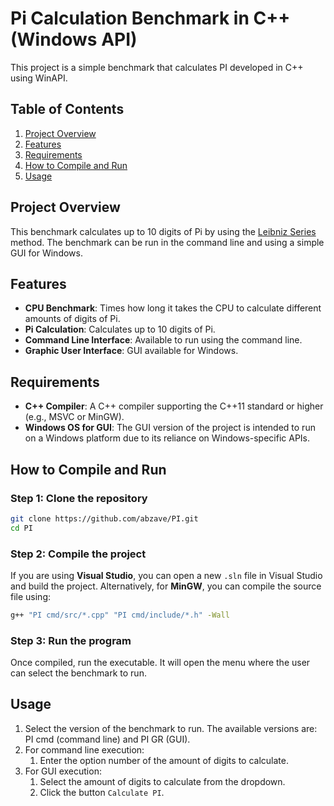 # Pi Calculation Benchmark in C++ (Windows API)

This project is a simple benchmark that calculates PI developed in C++ using WinAPI.

## Table of Contents
1. [Project Overview](#project-overview)
2. [Features](#features)
3. [Requirements](#requirements)
4. [How to Compile and Run](#how-to-compile-and-run)
5. [Usage](#usage)

## Project Overview

This benchmark calculates up to 10 digits of Pi by using the [Leibniz Series](https://en.wikipedia.org/wiki/Leibniz_formula_for_%CF%80) method. The benchmark can be run in the command line and using a simple GUI for Windows.

## Features

- **CPU Benchmark**: Times how long it takes the CPU to calculate different amounts of digits of Pi.
- **Pi Calculation**: Calculates up to 10 digits of Pi.
- **Command Line Interface**: Available to run using the command line.
- **Graphic User Interface**: GUI available for Windows.

## Requirements

- **C++ Compiler**: A C++ compiler supporting the C++11 standard or higher (e.g., MSVC or MinGW).
- **Windows OS for GUI**: The GUI version of the project is intended to run on a Windows platform due to its reliance on Windows-specific APIs.

## How to Compile and Run

### Step 1: Clone the repository

``` bash
git clone https://github.com/abzave/PI.git
cd PI
```

### Step 2: Compile the project

If you are using **Visual Studio**, you can open a new `.sln` file in Visual Studio and build the project.
Alternatively, for **MinGW**, you can compile the source file using:

``` bash
g++ "PI cmd/src/*.cpp" "PI cmd/include/*.h" -Wall
```

### Step 3: Run the program

Once compiled, run the executable. It will open the menu where the user can select the benchmark to run.

## Usage

1. Select the version of the benchmark to run. The available versions are: PI cmd (command line) and PI GR (GUI).
2. For command line execution:
    1. Enter the option number of the amount of digits to calculate.
3. For GUI execution:
    1. Select the amount of digits to calculate from the dropdown.
    2. Click the button `Calculate PI`.
